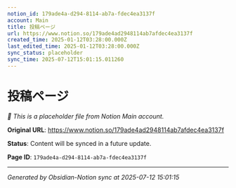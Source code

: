 ```yaml
---
notion_id: 179ade4a-d294-8114-ab7a-fdec4ea3137f
account: Main
title: 投稿ページ
url: https://www.notion.so/179ade4ad2948114ab7afdec4ea3137f
created_time: 2025-01-12T03:28:00.000Z
last_edited_time: 2025-01-12T03:28:00.000Z
sync_status: placeholder
sync_time: 2025-07-12T15:01:15.011260
---
```


# 投稿ページ

*🔄 This is a placeholder file from Notion Main account.*

**Original URL**: https://www.notion.so/179ade4ad2948114ab7afdec4ea3137f

**Status**: Content will be synced in a future update.

**Page ID**: `179ade4a-d294-8114-ab7a-fdec4ea3137f`

---

*Generated by Obsidian-Notion sync at 2025-07-12 15:01:15*

